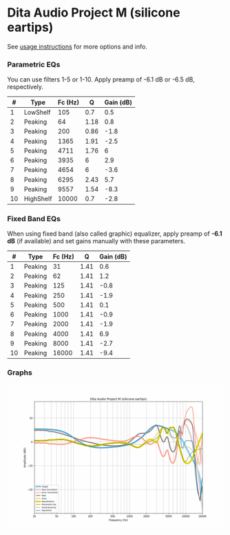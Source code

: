 # Dita Audio Project M (silicone eartips)
See [usage instructions](https://github.com/jaakkopasanen/AutoEq#usage) for more options and info.

### Parametric EQs
You can use filters 1-5 or 1-10. Apply preamp of -6.1 dB or -6.5 dB, respectively.

|   # | Type      |   Fc (Hz) |    Q |   Gain (dB) |
|-----|-----------|-----------|------|-------------|
|   1 | LowShelf  |       105 | 0.7  |         0.5 |
|   2 | Peaking   |        64 | 1.18 |         0.8 |
|   3 | Peaking   |       200 | 0.86 |        -1.8 |
|   4 | Peaking   |      1365 | 1.91 |        -2.5 |
|   5 | Peaking   |      4711 | 1.76 |         6   |
|   6 | Peaking   |      3935 | 6    |         2.9 |
|   7 | Peaking   |      4654 | 6    |        -3.6 |
|   8 | Peaking   |      6295 | 2.43 |         5.7 |
|   9 | Peaking   |      9557 | 1.54 |        -8.3 |
|  10 | HighShelf |     10000 | 0.7  |        -2.8 |

### Fixed Band EQs
When using fixed band (also called graphic) equalizer, apply preamp of **-6.1 dB** (if available) and set gains manually with these parameters.

|   # | Type    |   Fc (Hz) |    Q |   Gain (dB) |
|-----|---------|-----------|------|-------------|
|   1 | Peaking |        31 | 1.41 |         0.6 |
|   2 | Peaking |        62 | 1.41 |         1.2 |
|   3 | Peaking |       125 | 1.41 |        -0.8 |
|   4 | Peaking |       250 | 1.41 |        -1.9 |
|   5 | Peaking |       500 | 1.41 |         0.1 |
|   6 | Peaking |      1000 | 1.41 |        -0.9 |
|   7 | Peaking |      2000 | 1.41 |        -1.9 |
|   8 | Peaking |      4000 | 1.41 |         6.9 |
|   9 | Peaking |      8000 | 1.41 |        -2.7 |
|  10 | Peaking |     16000 | 1.41 |        -9.4 |

### Graphs
![](./Dita%20Audio%20Project%20M%20(silicone%20eartips).png)
